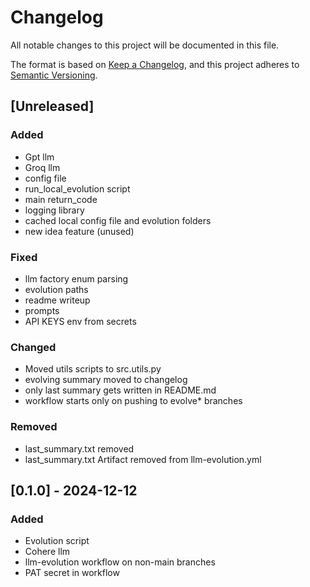 # Changelog

All notable changes to this project will be documented in this file.

The format is based on [Keep a Changelog](https://keepachangelog.com/en/1.1.0/),
and this project adheres to [Semantic Versioning](https://semver.org/spec/v2.0.0.html).

## [Unreleased]

### Added

- Gpt llm
- Groq llm
- config file
- run_local_evolution script
- main return_code
- logging library
- cached local config file and evolution folders
- new idea feature (unused)

### Fixed

- llm factory enum parsing
- evolution paths
- readme writeup
- prompts
- API KEYS env from secrets

### Changed

- Moved utils scripts to src.utils.py
- evolving summary moved to changelog
- only last summary gets written in README.md
- workflow starts only on pushing to evolve* branches

### Removed

- last_summary.txt removed
- last_summary.txt Artifact removed from llm-evolution.yml

## [0.1.0] - 2024-12-12

### Added

- Evolution script
- Cohere llm
- llm-evolution workflow on non-main branches
- PAT secret in workflow

